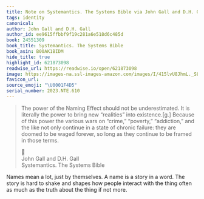```yaml
---
title: Note on Systemantics. The Systems Bible via John Gall and D.H. Gall
tags: identity
canonical:
author: John Gall and D.H. Gall
author_id: ee9615ffbbf9f19c281a6e518d6c485d
book: 24551309
book_title: Systemantics. The Systems Bible
book_asin: B00AK1BIDM
hide_title: true
highlight_id: 621873098
readwise_url: https://readwise.io/open/621873098
image: https://images-na.ssl-images-amazon.com/images/I/415lvU8JhmL._SL200_.jpg
favicon_url:
source_emoji: "\U0001F4D5"
serial_number: 2023.NTE.610
---
```

> The power of the Naming Effect should not be underestimated. It is literally the power to bring new “realities” into existence.[g.] Because of this power the various wars on “crime,” “poverty,” “addiction,” and the like not only continue in a state of chronic failure: they are doomed to be waged forever, so long as they continue to be framed in those terms.
> <div class="quoteback-footer"><div class="quoteback-avatar"><span class="mini-emoji"> 📕</span></div><div class="quoteback-metadata"><div class="metadata-inner"><span style="display:none">FROM:</span><div aria-label="John Gall and D.H. Gall" class="quoteback-author"> John Gall and D.H. Gall</div><div aria-label="Systemantics. The Systems Bible" class="quoteback-title"> Systemantics. The Systems Bible</div></div></div></div>

Names mean a lot, just by themselves. A name is a story in a word. The story is hard to shake and shapes how people interact with the thing often as much as the truth about the thing if not more.